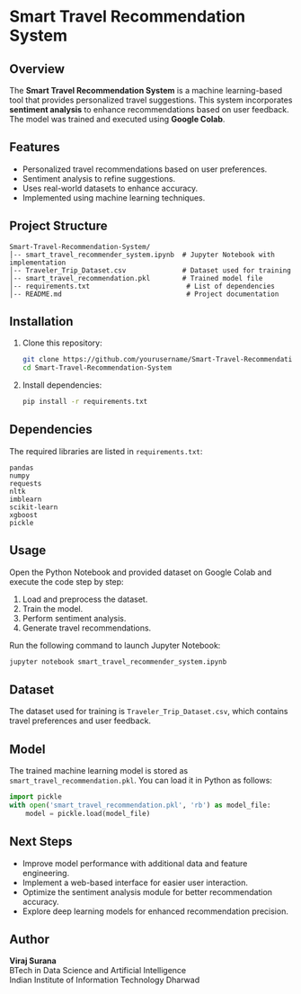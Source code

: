 # Smart Travel Recommendation System

## Overview
The **Smart Travel Recommendation System** is a machine learning-based tool that provides personalized travel suggestions. This system incorporates **sentiment analysis** to enhance recommendations based on user feedback. The model was trained and executed using **Google Colab**.

## Features
- Personalized travel recommendations based on user preferences.
- Sentiment analysis to refine suggestions.
- Uses real-world datasets to enhance accuracy.
- Implemented using machine learning techniques.

## Project Structure
```
Smart-Travel-Recommendation-System/
│-- smart_travel_recommender_system.ipynb  # Jupyter Notebook with implementation
│-- Traveler_Trip_Dataset.csv              # Dataset used for training
│-- smart_travel_recommendation.pkl        # Trained model file
│-- requirements.txt                        # List of dependencies
│-- README.md                               # Project documentation
```

## Installation
1. Clone this repository:
   ```bash
   git clone https://github.com/yourusername/Smart-Travel-Recommendation-System.git
   cd Smart-Travel-Recommendation-System
   ```

2. Install dependencies:
   ```bash
   pip install -r requirements.txt
   ```

## Dependencies
The required libraries are listed in `requirements.txt`:
```
pandas
numpy
requests
nltk
imblearn
scikit-learn
xgboost
pickle
```

## Usage
Open the Python Notebook and provided dataset on Google Colab and execute the code step by step:
1. Load and preprocess the dataset.
2. Train the model.
3. Perform sentiment analysis.
4. Generate travel recommendations.

Run the following command to launch Jupyter Notebook:
```bash
jupyter notebook smart_travel_recommender_system.ipynb
```

## Dataset
The dataset used for training is `Traveler_Trip_Dataset.csv`, which contains travel preferences and user feedback.

## Model
The trained machine learning model is stored as `smart_travel_recommendation.pkl`. You can load it in Python as follows:
```python
import pickle
with open('smart_travel_recommendation.pkl', 'rb') as model_file:
    model = pickle.load(model_file)
```

## Next Steps
- Improve model performance with additional data and feature engineering.
- Implement a web-based interface for easier user interaction.
- Optimize the sentiment analysis module for better recommendation accuracy.
- Explore deep learning models for enhanced recommendation precision.

## Author
**Viraj Surana**  
BTech in Data Science and Artificial Intelligence  
Indian Institute of Information Technology Dharwad

